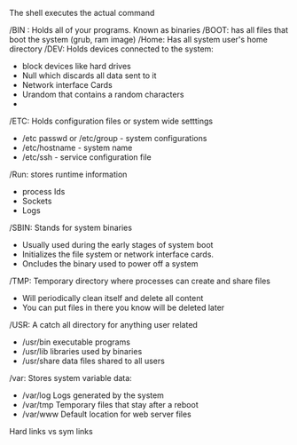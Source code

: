 
The shell executes the actual command

/BIN : Holds all of your programs. Known as binaries
/BOOT: has all files that boot the system (grub, ram image)
/Home: Has all system user's home directory
/DEV: Holds devices connected to the system:
- block devices like hard drives
- Null which discards all data sent to it
- Network interface Cards
- Urandom that contains a random characters
- 
/ETC: Holds configuration files or system wide setttings
- /etc passwd or /etc/group - system configurations
- /etc/hostname - system name
- /etc/ssh - service configuration file

/Run: stores runtime information
- process Ids
- Sockets
- Logs

/SBIN: Stands for system binaries
- Usually used during the early stages of system boot
- Initializes the file system or network interface cards.
- Oncludes the binary used to power off a system

/TMP: Temporary directory where processes can create and share files
- Will periodically clean itself and delete all content 
- You can put files in there you know will be deleted later

/USR: A catch all directory for anything user related
- /usr/bin executable programs
- /usr/lib libraries used by binaries
- /usr/share data files shared to all users

/var: Stores system variable data:
- /var/log Logs generated by the system
- /var/tmp Temporary files that stay after a reboot
- /var/www Default location for web server files

Hard links vs sym links


